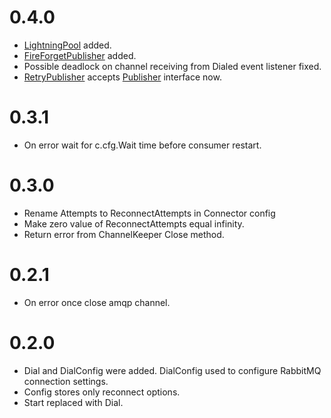 # 0.4.0
- [LightningPool](https://godoc.org/github.com/furdarius/rabbitroutine#LightningPool) added.
- [FireForgetPublisher](https://godoc.org/github.com/furdarius/rabbitroutine#FireForgetPublisher) added.
- Possible deadlock on channel receiving from Dialed event listener fixed.
- [RetryPublisher](https://godoc.org/github.com/furdarius/rabbitroutine#RetryPublisher) accepts [Publisher](https://godoc.org/github.com/furdarius/rabbitroutine#Publisher) interface now.

# 0.3.1
- On error wait for c.cfg.Wait time before consumer restart.

# 0.3.0
- Rename Attempts to ReconnectAttempts in Connector config
- Make zero value of ReconnectAttempts equal infinity.
- Return error from ChannelKeeper Close method.

# 0.2.1
- On error once close amqp channel.

# 0.2.0
- Dial and DialConfig were added. DialConfig used to configure RabbitMQ connection settings.
- Config stores only reconnect options.
- Start replaced with Dial.